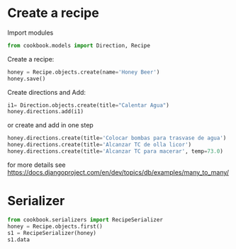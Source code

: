 # Create a recipe

Import modules
````python
from cookbook.models import Direction, Recipe
````
Create a recipe:
````python
honey = Recipe.objects.create(name='Honey Beer')
honey.save()
````
Create directions and Add:
````python
i1= Direction.objects.create(title="Calentar Agua")
honey.directions.add(i1)
````
or create and add in one step
````python
honey.directions.create(title='Colocar bombas para trasvase de agua')
honey.directions.create(title='Alcanzar TC de olla licor')
honey.directions.create(title='Alcanzar TC para macerar', temp=73.0)
````
for more details see
https://docs.djangoproject.com/en/dev/topics/db/examples/many_to_many/

# Serializer
````python
from cookbook.serializers import RecipeSerializer
honey = Recipe.objects.first()
s1 = RecipeSerializer(honey)
s1.data
````
